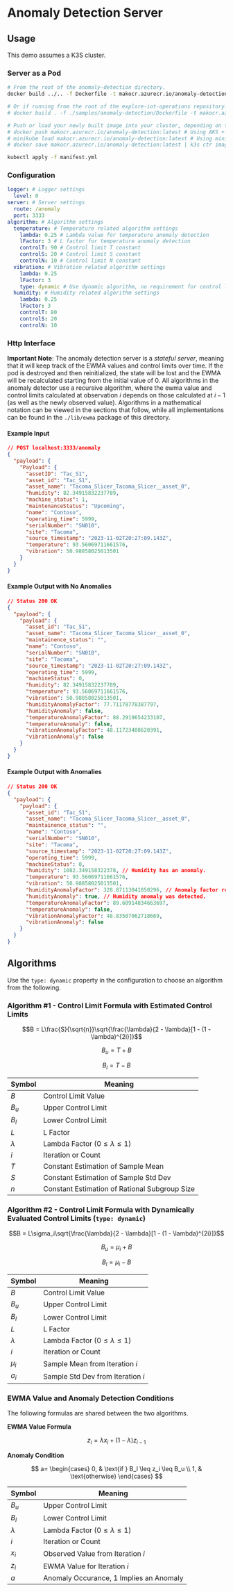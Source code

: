# Anomaly Detection Server

## Usage

This demo assumes a K3S cluster.

### Server as a Pod

```sh
# From the root of the anomaly-detection directory.
docker build ../.. -f Dockerfile -t makocr.azurecr.io/anomaly-detection:latest

# Or if running from the root of the explore-iot-operations repository.
# docker build . -f ./samples/anomaly-detection/Dockerfile -t makocr.azurecr.io/anomaly-detection:latest

# Push or load your newly built image into your cluster, depending on the k8s setup.
# docker push makocr.azurecr.io/anomaly-detection:latest # Using AKS + Connected ACR
# minikube load makocr.azurecr.io/anomaly-detection:latest # Using minikube
# docker save makocr.azurecr.io/anomaly-detection:latest | k3s ctr images import - # Using K3s

kubectl apply -f manifest.yml
```

### Configuration

```yaml
logger: # Logger settings
  level: 0
server: # Server settings
  route: /anomaly
  port: 3333
algorithm: # Algorithm settings
  temperature: # Temperature related algorithm settings
    lambda: 0.25 # Lambda value for temperature anomaly detection
    lFactor: 3 # L factor for temperature anomaly detection
    controlT: 90 # Control limit T constant
    controlS: 20 # Control limit S constant
    controlN: 10 # Control limit N constant
  vibration: # Vibration related algorithm settings
    lambda: 0.25
    lFactor: 3
    type: dynamic # Use dynamic algorithm, no requirement for control limit T, S, or N values
  humidity: # Humidity related algorithm settings
    lambda: 0.25
    lFactor: 3
    controlT: 80
    controlS: 20
    controlN: 10
```

### Http Interface

__Important Note__: The anomaly detection server is a _stateful server_, meaning that it will keep track of the EWMA values and control limits over time. If the pod is destroyed and then reinitialized, the state will be lost and the EWMA will be recalculated starting from the initial value of 0. All algorithms in the anomaly detector use a recursive algorithm, where the ewma value and control limits calculated at observation $i$ depends on those calculated at $i - 1$ (as well as the newly observed value). Algorithms in a mathematical notation can be viewed in the sections that follow, while all implementations can be found in the `./lib/ewma` package of this directory.

#### Example Input

```json
// POST localhost:3333/anomaly
{
  "payload": {
    "Payload": {
      "assetID": "Tac_S1",
      "asset_id": "Tac_S1",
      "asset_name": "Tacoma_Slicer_Tacoma_Slicer__asset_0",
      "humidity": 82.34915832237789,
      "machine_status": 1,
      "maintenanceStatus": "Upcoming",
      "name": "Contoso",
      "operating_time": 5999,
      "serialNumber": "SN010",
      "site": "Tacoma",
      "source_timestamp": "2023-11-02T20:27:09.143Z",
      "temperature": 93.56069711661576,
      "vibration": 50.98858025013501
    }
  }
}
```

#### Example Output with No Anomalies

```json
// Status 200 OK
{
  "payload": {
    "payload": {
      "asset_id": "Tac_S1",
      "asset_name": "Tacoma_Slicer_Tacoma_Slicer__asset_0",
      "maintainence_status": "",
      "name": "Contoso",
      "serialNumber": "SN010",
      "site": "Tacoma",
      "source_timestamp": "2023-11-02T20:27:09.143Z",
      "operating_time": 5999,
      "machineStatus": 0,
      "humidity": 82.34915832237789,
      "temperature": 93.56069711661576,
      "vibration": 50.98858025013501,
      "humidityAnomalyFactor": 77.71178778387797,
      "humidityAnomaly": false,
      "temperatureAnomalyFactor": 88.2919654233107,
      "temperatureAnomaly": false,
      "vibrationAnomalyFactor": 48.11723408620391,
      "vibrationAnomaly": false
    }
  }
}
```

#### Example Output with Anomalies

```json
// Status 200 OK
{
  "payload": {
    "payload": {
      "asset_id": "Tac_S1",
      "asset_name": "Tacoma_Slicer_Tacoma_Slicer__asset_0",
      "maintainence_status": "",
      "name": "Contoso",
      "serialNumber": "SN010",
      "site": "Tacoma",
      "source_timestamp": "2023-11-02T20:27:09.143Z",
      "operating_time": 5999,
      "machineStatus": 0,
      "humidity": 1082.349158322378, // Humidity has an anomaly.
      "temperature": 93.56069711661576,
      "vibration": 50.98858025013501,
      "humidityAnomalyFactor": 328.87113041850296, // Anomaly factor rose sharply.
      "humidityAnomaly": true, // Humidity anomaly was detected.
      "temperatureAnomalyFactor": 89.60914834663697,
      "temperatureAnomaly": false,
      "vibrationAnomalyFactor": 48.83507062718669,
      "vibrationAnomaly": false
    }
  }
}
```

## Algorithms

Use the `type: dynamic` property in the configuration to choose an algorithm from the following.

### Algorithm #1 - Control Limit Formula with Estimated Control Limits

$$B = L\frac{S}{\sqrt{n}}\sqrt{\frac{\lambda}{2 - \lambda}[1 - (1 - \lambda)^{2i}]}$$

$$B_u = T + B$$

$$B_l = T - B$$

<center>

| Symbol    | Meaning                                       |
| --------- | --------------------------------------------- |
| $B$       | Control Limit Value                           |
| $B_u$     | Upper Control Limit                           |
| $B_l$     | Lower Control Limit                           |
| $L$       | L Factor                                      |
| $\lambda$ | Lambda Factor $(0 \leq \lambda \leq 1)$       |
| $i$       | Iteration or Count                            |
| $T$       | Constant Estimation of Sample Mean            |
| $S$       | Constant Estimation of Sample Std Dev         |
| $n$       | Constant Estimation of Rational Subgroup Size |

</center>

### Algorithm #2 - Control Limit Formula with Dynamically Evaluated Control Limits (`type: dynamic`)

$$B = L\sigma_i\sqrt{\frac{\lambda}{2 - \lambda}[1 - (1 - \lambda)^{2i}]}$$

$$B_u = \mu_i + B$$

$$B_l = \mu_i - B$$

<center>

| Symbol     | Meaning                                 |
| ---------- | --------------------------------------- |
| $B$        | Control Limit Value                     |
| $B_u$      | Upper Control Limit                     |
| $B_l$      | Lower Control Limit                     |
| $L$        | L Factor                                |
| $\lambda$  | Lambda Factor $(0 \leq \lambda \leq 1)$ |
| $i$        | Iteration or Count                      |
| $\mu_i$    | Sample Mean from Iteration $i$          |
| $\sigma_i$ | Sample Std Dev from Iteration $i$       |

</center>

### EWMA Value and Anomaly Detection Conditions

The following formulas are shared between the two algorithms.

**EWMA Value Formula**

$$z_{i} = \lambda x_i + (1 - \lambda)z_{i-1}$$

**Anomaly Condition**

$$
a=
\begin{cases}
0, & \text{if } B_l \leq z_i \leq B_u \\
1, & \text{otherwise}
\end{cases}
$$

<center>

| Symbol    | Meaning                                   |
| --------- | ----------------------------------------- |
| $B_u$     | Upper Control Limit                       |
| $B_l$     | Lower Control Limit                       |
| $\lambda$ | Lambda Factor $(0 \leq \lambda \leq 1)$   |
| $i$       | Iteration or Count                        |
| $x_i$     | Observed Value from Iteration $i$         |
| $z_i$     | EWMA Value for Iteration $i$              |
| $a$       | Anomaly Occurance, $1$ Implies an Anomaly |

</center>
